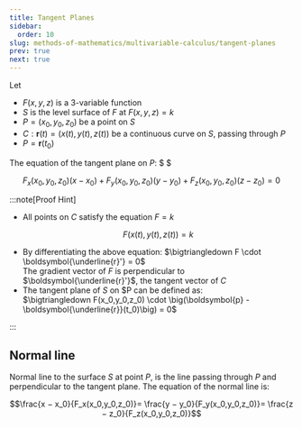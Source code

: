 ```yaml
---
title: Tangent Planes
sidebar:
  order: 10
slug: methods-of-mathematics/multivariable-calculus/tangent-planes
prev: true
next: true
---
```


Let

- $F(x,y,z)$ is a 3-variable function
- $S$ is the level surface of $F$ at $F(x,y,z)=k$
- $P = (x_0,y_0,z_0)$ be a point on $S$
- $C: \boldsymbol{r}(t) = (x(t), y(t), z(t))$ be a continuous curve on $S$, passing through $P$
- $P = \boldsymbol{r}(t_0)$

The equation of the tangent plane on $P$: $ $

```math
F_x(x_0, y_0, z_0)(x − x_0) + F_y(x_0, y_0, z_0)(y − y_0) + F_z(x_0, y_0, z_0)(z − z_0) = 0
```

:::note[Proof Hint]

- All points on $C$ satisfy the equation $F = k$
  ```math
  F\big(x(t),y(t),z(t)\big) = k
  ```
- By differentiating the above equation: $\bigtriangledown F \cdot \boldsymbol{\underline{r}'} = 0$    
  The gradient vector of $F$ is perpendicular to $\boldsymbol{\underline{r}'}$, the tangent vector of $C$
- The tangent plane of $S$ on $P can be defined as:   
  $\bigtriangledown F(x_0,y_0,z_0) \cdot \big(\boldsymbol{p} - \boldsymbol{\underline{r}}(t_0)\big) = 0$

:::

## Normal line

Normal line to the surface $S$ at point $P$, is the line passing through $P$ and
perpendicular to the tangent plane. The equation of the normal line is:

```math
\frac{x − x_0}{F_x(x_0,y_0,z_0)}=
\frac{y − y_0}{F_y(x_0,y_0,z_0)}=
\frac{z − z_0}{F_z(x_0,y_0,z_0)}
```
